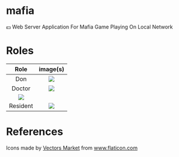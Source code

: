 # mafia
:dollar: Web Server Application For Mafia Game Playing On Local Network

# Roles
| Role            | image(s)                                                                                                       |
| :-------------: |:---------------------------------------------------------------------------------------------------:           |
|      Don        | <img src="https://raw.githubusercontent.com/sadrasabouri/mafia/master/static/images/roles/Don.png">
|     Doctor      | <img src="https://raw.githubusercontent.com/sadrasabouri/mafia/master/static/images/roles/Doctor_1.png">       |
                    <img src="https://raw.githubusercontent.com/sadrasabouri/mafia/master/static/images/roles/Doctor_2.png">       |
|     Resident    | <img src="https://raw.githubusercontent.com/sadrasabouri/mafia/master/static/images/roles/Resident_1.png">     |

# References
Icons made by <a href="https://www.flaticon.com/authors/vectors-market" title="Vectors Market">Vectors Market</a> from <a href="https://www.flaticon.com/" title="Flaticon"> www.flaticon.com</a>